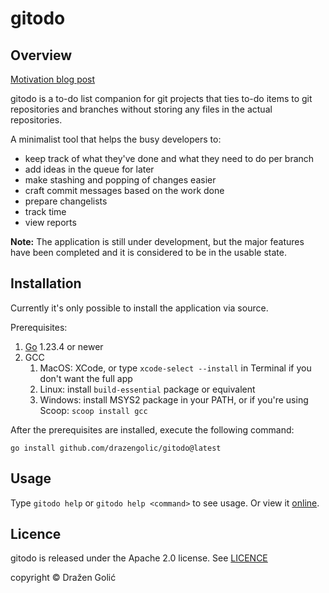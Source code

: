 # gitodo

## Overview

[Motivation blog post](https://www.drazengolic.com/blog/committing-upfront/)

gitodo is a to-do list companion for git projects that ties to-do items to git 
repositories and branches without storing any files in the actual repositories.

A minimalist tool that helps the busy developers to:
 - keep track of what they've done and what they need
   to do per branch
 - add ideas in the queue for later
 - make stashing and popping of changes easier
 - craft commit messages based on the work done
 - prepare changelists
 - track time
 - view reports
 
**Note:** The application is still under development, but the major features have been completed and it is considered to be in the usable state.
 
## Installation

Currently it's only possible to install the application via source.

Prerequisites:

1. [Go](https://go.dev/dl/) 1.23.4 or newer
2. GCC
    1. MacOS: XCode, or type `xcode-select --install` in Terminal if you don't want the full app
    2. Linux: install `build-essential` package or equivalent
    3. Windows: install MSYS2 package in your PATH, or if you're using Scoop: `scoop install gcc`
    
After the prerequisites are installed, execute the following command:

`go install github.com/drazengolic/gitodo@latest`

## Usage

Type `gitodo help` or `gitodo help <command>` to see usage. Or view it [online](https://www.drazengolic.com/gitodo/).

## Licence

gitodo is released under the Apache 2.0 license. See [LICENCE](LICENCE)

copyright © Dražen Golić
